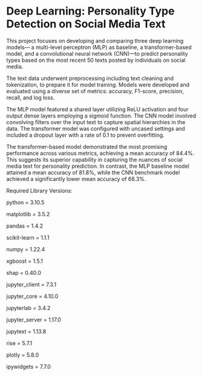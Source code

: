 # Deep Learning: Personality Type Detection on Social Media Text

This project focuses on developing and comparing three deep learning models— a multi-level perceptron (MLP) as baseline, a transformer-based model, and a convolutional neural network (CNN)—to predict personality types based on the most recent 50 texts posted by individuals on social media.

The text data underwent preprocessing including text cleaning and tokenization, to prepare it for model training. Models were developed and evaluated using a diverse set of metrics: accuracy, F1-score, precision, recall, and log loss.

The MLP model featured a shared layer utilizing ReLU activation and four output dense layers employing a sigmoid function. The CNN model involved convolving filters over the input text to capture spatial hierarchies in the data. The transformer model was configured with uncased settings and included a dropout layer with a rate of 0.1 to prevent overfitting.

The transformer-based model demonstrated the most promising performance across various metrics, achieving a mean accuracy of 84.4%. This suggests its superior capability in capturing the nuances of social media text for personality prediction. In contrast, the MLP baseline model attained a mean accuracy of 81.8%, while the CNN benchmark model achieved a significantly lower mean accuracy of 68.3%. 

Required Library Versions:

python = 3.10.5

matplotlib = 3.5.2

pandas = 1.4.2

scikit-learn = 1.1.1

numpy = 1.22.4

xgboost = 1.5.1

shap = 0.40.0

jupyter_client = 7.3.1

jupyter_core = 4.10.0

jupyterlab = 3.4.2

jupyter_server = 1.17.0

jupytext = 1.13.8

rise = 5.7.1

plotly = 5.8.0

ipywidgets = 7.7.0








